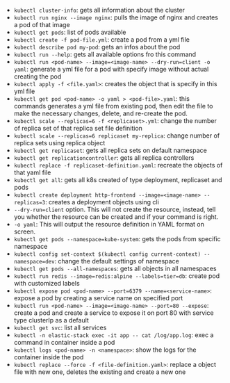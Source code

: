 - `kubectl cluster-info`: gets all information about the cluster 
- `kubectl run nginx --image nginx`: pulls the image of nginx and creates a pod of that image
- `kubectl get pods`: list of pods available
- `kubectl create -f pod-file.yml`: create a pod from a yml file 
- `kubectl describe pod my-pod`: gets an infos about the pod 
- `kubectl run --help`: gets all available options fro this command
- `kubectl run <pod-name> --image=<image-name> --dry-run=client -o yaml`: generate a yml file for a pod with specify image without actual creating the pod 
- `kubectl apply -f <file.yaml>`: creates the object that is specify in this yml file
- `kubectl get pod <pod-name> -o yaml > <pod-file>.yaml`: this commands generates a yml file from existing pod, then edit the file to make the necessary changes, delete, and re-create the pod.
- `kubectl scale --replicas=6 -f <replicaset>.yml`: change the number of replica set of that replica set file definition
- `kubectl scale --replicas=6 replicaset my-replica`: change number of replica sets using replica object 
- `kubectl get replicaset`: gets all replica sets on default namespace
- `kubectl get replicationcontroller`: gets all replica controllers 
- `kubectl replace -f replicaset-definition.yaml`: recreate the objects of that yaml file
- `kubectl get all`: gets all k8s created of type deployment, replicaset and pods 
- `kubectl create deployment http-frontend --image=<image-name> --replicas=3`: creates a deployment objects using cli
- `--dry-run=client` option. This will not create the resource, instead, tell you whether the resource can be created and if your command is right.
- `-o yaml`: This will output the resource definition in YAML format on screen.
- `kubectl get pods --namespace=kube-system`: gets the pods from specific namespace 
- `kubectl config set-context $(kubectl config current-context) --namespace=dev`: change the default settings of namespace 
- `kubectl get pods --all-namespaces`: gets all objects in all namespaces 
- `kubectl run redis --image=redis:alpine --labels=tier=db`: create pod with customized labels
- `kubectl expose pod <pod-name> --port=6379 --name=<service-name>`: expose a pod by creating a service name on specified port 
- `kubectl run <pod-name> --image=<image-name> --port=80 --expose`: create a pod and create a service to expose it on port 80 with service type clusterIp as a default 
- `kubectl get svc`: list all services
- `kubectl -n elastic-stack exec -it app -- cat /log/app.log`: exec a command in container inside a pod
- `kubectl logs <pod-name> -n <namespace>`: show the logs for the container inside the pod 
- `kubectl replace --force -f <file-definition.yaml>`: replace a object file with new one, deletes the existing and create a new one 